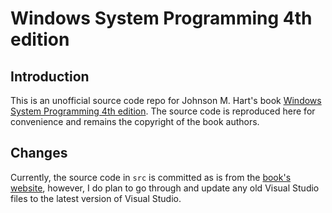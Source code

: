 # Windows System Programming 4th edition

## Introduction

This is an unofficial source code repo for Johnson M. Hart's book [Windows System Programming 4th edition](https://www.ebooks.com/en-au/book/726522/windows-system-programming/hart-johnson-m/). The source code is reproduced here for convenience and remains the copyright of the book authors.

## Changes

Currently, the source code in `src` is committed as is from the [book's website](http://jmhartsoftware.com/), however, I do plan to go through and update any old Visual Studio files to the latest version of Visual Studio.
